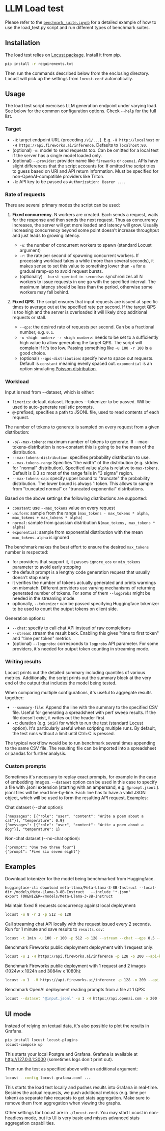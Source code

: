 # LLM Load test

Please refer to the [`benchmark_suite.ipynb`](benchmark_suite.ipynb) for a detailed example of how to use the load_test.py script and run different types of benchmark suites.

## Installation

The load test relies on [Locust package](https://locust.io/). Install it from pip.

```bash
pip install -r requirements.txt
```

Then run the commands described below from the enclosing directory. Locust will pick up the settings from `locust.conf` automatically.

## Usage

The load test script exercises LLM generation endpoint under varying load. See below for the common configuration options. Check `--help` for the full list.

### Target

- `-H`: target endpoint URL (preceding `/v1/...`). E.g. `-H http://localhost` or `-H https://api.fireworks.ai/inference`. Defaults to `localhost:80`.
- (optional) `-m`: model to send requests too. Can be omitted for a local test if the server has a single model loaded only.
- (optional) `--provider`: provider name like `fireworks` or `openai`. APIs have slight differences that the script accounts for. If omitted the script tries to guess based on URI and API return information. Must be specified for non-OpenAI-compatible providers like Triton.
- `-k`: API key to be passed as `Authorization: Bearer ...`.

### Rate of requests

There are several primary modes the script can be used:

1. **Fixed concurrency**. N workers are created. Each sends a request, waits for the response and then sends the next request. Thus as concurrency increases, the server will get more loaded and latency will grow. Usually increasing concurrency beyond some point doesn't increase throughput and just leads to growing latency.
   - `-u`: the number of concurrent workers to spawn (standard Locust argument)
   - `-r`: the rate per second of spawning concurrent workers. If processing workload takes a while (more than several seconds), it makes sense to set this value to something lower than `-u` for a gradual ramp-up to avoid request bursts.
   - (optionally) `--burst <period in seconds>`: synchronizes all N workers to issue requests in one go with the specified interval. The maximum latency should be less than the period, otherwise some workers may fall behind.

2. **Fixed QPS**. The script ensures that input requests are issued at specific times to average out at the specified rate per second. If the target QPS is too high and the server is overloaded it will likely drop additional requests or stall.
   - `--qps`: the desired rate of requests per second. Can be a fractional number, e.g. `0.1`.
   - `-u <high number> -r <high number>`: needs to be set to a sufficiently high value to allow generating the target QPS. The script will complain if it's too low. Passing something like `-u 100 -r 100` is a good choice.
   - (optional) `--qps-distribution`: specify how to space out requests. Default is `constant` meaning evenly spaced out. `exponential` is an option simulating [Poisson distribution](https://en.wikipedia.org/wiki/Traffic_generation_model#Poisson_traffic_model).

### Workload

Input is read from --dataset, which is either:
- `limerics`: default dataset. Requires --tokenizer to be passed. Will be used to auto-generate realistic prompts.
- `@`-prefixed, specifies a path to JSONL file, used to read contents of each request.

The number of tokens to generate is sampled on every request from a given distribution:
- `-o`/`--max-tokens`: maximum number of tokens to generate. If --max-tokens-distribution is non-constant this is going to be the mean of the distribution.
- `--max-tokens-distribution`: specifies probability distribution to use.
- `--max-tokens-range` Specifies "the width" of the distribution (e.g. stddev for "normal" distribution). Specified value `alpha` is relative to `max-tokens`. Default is 0.3 so most of the range falls in "3 sigma" region.
- `--max-tokens-cap`: specify upper bound to "truncate" the probability distribution. The lower bound is always 1 token. This allows to sample from "truncated normal" or "truncated exponential" distributions.

Based on the above settings the following distributions are supported:
- `constant`: use `--max_tokens` value on every request
- `uniform`: sample from the range `[max_tokens - max_tokens * alpha, max_tokens + max_tokens * alpha]`
- `normal`: sample from gaussian distribution `N(max_tokens, max_tokens * alpha)`
- `exponential`: sample from exponential distribution with the mean `max_tokens`. `alpha` is ignored

The benchmark makes the best effort to ensure the desired `max_tokens` number is respected:
- for providers that support it, it passes `ignore_eos` or `min_tokens` parameter to avoid early stopping
- the default prompt is a lengthy code generation request that usually doesn't stop early
- it verifies the number of tokens actually generated and prints warnings on mismatch. Different providers use varying mechanisms of returning generated number of tokens. For some of them `--logprobs` might be needed in the streaming mode.
- optionally, `--tokenizer` can be passed specifying Huggingface tokenizer to be used to count the output tokens on client side.

Generation options:
- `--chat`: specify to call chat API instead of raw completions
- `--stream`: stream the result back. Enabling this gives "time to first token" and "time per token" metrics
- (optional) `--logprobs`: corresponds to `logprobs` API parameter. For some providers, it's needed for output token counting in streaming mode.

### Writing results

Locust prints out the detailed summary including quantiles of various metrics. Additionally, the script prints out the summary block at the very end of the output that includes the model being tested.

When comparing multiple configurations, it's useful to aggregate results together:

- `--summary-file`: Append the line with the summary to the specified CSV file. Useful for generating a spreadsheet with perf sweep results. If the file doesn't exist, it writes out the header first.
- `-t`: duration (e.g. `5min`) for which to run the test (standard Locust option). It's particularly useful when scripting multiple runs. By default, the test runs without a limit until Ctrl+C is pressed.

The typical workflow would be to run benchmark several times appending to the same CSV file. The resulting file can be imported into a spreadsheet or pandas for further analysis.

### Custom prompts

Sometimes it's necessary to replay exact prompts, for example in the case of embedding images.
`--dataset` option can be used in this case to specify a file with .jsonl extension (starting with an ampersand, e.g. `@prompt.jsonl`.).
jsonl files will be read line-by-line. Each line has to have a valid JSON object, which will be used to form the resulting API request.
Examples:

Chat dataset (--chat option):
```
{"messages": [{"role": "user", "content": "Write a poem about a cat"}], "temperature": 0.9}
{"messages": [{"role": "user", "content": "Write a poem about a dog"}], "temperature": 1}
```

Non-chat dataset (--no-chat option):
```
{"prompt": "One two three four"}
{"prompt": "Five six seven eight"}
```


## Examples

Download tokenizer for the model being benchmarked from Huggingface.
```
huggingface-cli download meta-llama/Meta-Llama-3-8B-Instruct --local-dir /models/Meta-Llama-3-8B-Instruct   --include '*.json'
export TOKENIZER=/models/Meta-Llama-3-8B-Instruct
```

Maintain fixed 8 requests concurrency against local deployment:

```bash
locust -u 8 -r 2 -p 512 -o 128
```

Call streaming chat API locally with the request issued every 2 seconds. Run for 1 minute and save results to `results.csv`:

```bash
locust -t 1min -u 100 -r 100 -p 512 -o 128 --stream --chat --qps 0.5 --summary-file results.csv
```

Benchmark Fireworks public deployment deployment with 1 request only:

```bash
locust -u 1 -H https://api.fireworks.ai/inference -p 128 -o 200 --api-key $FIREWORKS_API_KEY --model=accounts/fireworks/models/llama-v3p1-8b-instruct
```

Benchmark Fireworks public deployment with 1 request and 2 images (1024w x 1024h and 3084w x 1080h):

```bash
locust -u 1  -H https://api.fireworks.ai/inference -p 128 -o 200 --api-key $FIREWORKS_API_KEY --model=accounts/fireworks/models/llama-v3p1-8b-instruct --chat --prompt-images-with-resolutions 1024x1024 3084x1080
```

Benchmark OpenAI deployment reading prompts from a file at 1 QPS:

```bash
locust --dataset '@input.jsonl' -u 1 -H https://api.openai.com -o 200 --api-key $OPENAI_API_KEY --model=gpt-3.5-turbo --chat
```

## UI mode

Instead of relying on textual data, it's also possible to plot the results in Grafana.

```bash
pip install locust locust-plugins
locust-compose up
```

This starts your local Postgre and Grafana. Grafana is available at http://127.0.0.1:3000 (sometimes logs don't print out).

Then run the test as specified above with an additional argument:

```bash
locust --config locust-grafana.conf ...
```

This starts the load test locally and pushes results into Grafana in real-time. Besides the actual requests, we push additional metrics (e.g. time per token) as separate fake requests to get stats aggregation. Make sure to remove them from aggregation when viewing the graphs.

Other settings for Locust are in `./locust.conf`. You may start Locust in non-headless mode, but its UI is very basic and misses advanced stats aggregation capabilities.
